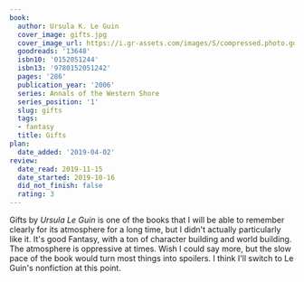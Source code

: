 ```yaml
---
book:
  author: Ursula K. Le Guin
  cover_image: gifts.jpg
  cover_image_url: https://i.gr-assets.com/images/S/compressed.photo.goodreads.com/books/1441129920l/13648._SY475_.jpg
  goodreads: '13648'
  isbn10: '0152051244'
  isbn13: '9780152051242'
  pages: '286'
  publication_year: '2006'
  series: Annals of the Western Shore
  series_position: '1'
  slug: gifts
  tags:
  - fantasy
  title: Gifts
plan:
  date_added: '2019-04-02'
review:
  date_read: 2019-11-15
  date_started: 2019-10-16
  did_not_finish: false
  rating: 3
---
```


Gifts by *Ursula Le Guin* is one of the books that I will be able to remember clearly for its atmosphere for a long time, but I didn't actually particularly like it. It's good Fantasy, with a ton of character building and world building. The atmosphere is oppressive at times. Wish I could say more, but the slow pace of the book would turn most things into spoilers. I think I'll switch to Le Guin's nonfiction at this point.
